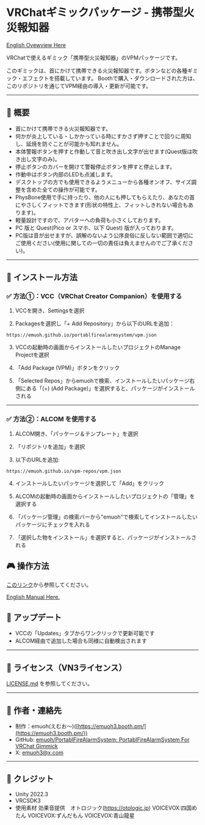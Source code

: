 
# VRChatギミックパッケージ - 携帯型火災報知器

[English Ovewview Here](https://github.com/emuoh/PortablFireAlarmSystem/blob/main/EN_README.md)


VRChatで使えるギミック「携帯型火災報知器」のVPMパッケージです。

このギミックは、首にかけて携帯できる火災報知器です。ボタンなどの各種ギミック・エフェクトを搭載しています。
Boothで購入・ダウンロードされた方は、このリポジトリを通じてVPM経由の導入・更新が可能です。

---

## 🔧 概要

- 首にかけて携帯できる火災報知器です。
- 何かが炎上している・しかかっている時にすかさず押すことで回りに周知し、延焼を防ぐことが可能かも知れません。
- 本体警報ボタンを押すと作動して音と吹き出し文字が出せます(Quest版は吹き出し文字のみ)。
- 停止ボタンのカバーを開けて警報停止ボタンを押すと停止します。
- 作動中はボタン内部のLEDも点滅します。
- デスクトップの方でも使用できるようメニューから各種オンオフ、サイズ調整を含めた全ての操作が可能です。
- PhysBone使用で手に持ったり、他の人にも押してもらえたり、あなたの首にやさしくフィットできます(形状の特性上、フィットしきれない場合もあります)。
- 軽量設計ですので、アバターへの負荷も小さくしております。
- PC 版と Quest(Pico or スマホ、以下 Quest) 版が入っております。
- PC版は音が出せますが、誤解のないよう公序良俗に反しない範囲で適切にご使用ください(使用に関しての一切の責任は負えませんのでご了承ください)。

---

## 🧩 インストール方法  

### ✅ 方法①：VCC（VRChat Creator Companion）を使用する  

1. VCCを開き、Settingsを選択

2. Packagesを選択し「+ Add Repository」から以下のURLを追加：  

```
https://emuoh.github.io/portablfirealarmsystem/vpm.json
```

3. VCCの起動時の画面からインストールしたいプロジェクトのManage Projectを選択

4. 「Add Package (VPM)」ボタンをクリック  

5. 「Selected Repos」からemuohで検索、インストールしたいパッケージ右側にある「(+) (Add Package)」を選択すると、パッケージがインストールされる


---

### ✅ 方法②：ALCOM を使用する  

1. ALCOM開き、「パッケージ＆テンプレート」を選択
   
2. 「リポジトリを追加」を選択
   
3. 以下のURLを追加:

```
https://emuoh.github.io/vpm-repos/vpm.json
```

4. インストールしたいパッケージを選択して「Add」をクリック 

5. ALCOMの起動時の画面からインストールしたいプロジェクトの「管理」を選択する

6. 「パッケージ管理」の検索バーから"emuoh"で検索してインストールしたいパッケージにチェックを入れる

7. 「選択した物をインストール」を選択すると、パッケージがインストールされる


## 🎮 操作方法
[このリンク](https://github.com/emuoh/PortablFireAlarmSystem/blob/main/Docs/Manual_PortableFireAlertSystem.md)から参照してください。


[English Manual Here.](https://github.com/emuoh/PortablFireAlarmSystem/blob/main/EN_Manual_PortableFireAlertSystem.md)


## 🔁 アップデート

- VCCの「Updates」タブからワンクリックで更新可能です
- ALCOM経由で追加した場合も同様に自動検出されます

---

## 📜 ライセンス（VN3ライセンス）

 [LICENSE.md](https://github.com/emuoh/vpm-repos/blob/main/LICENSE.md) を参照してください。

---

## 👤 作者・連絡先

- 制作：emuoh(えむお～)([https://emuoh3.booth.pm/](https://emuoh3.booth.pm/))
- GitHub: [emuoh/PortablFireAlarmSystem: PortablFireAlarmSystem For VRChat Gimmick](https://github.com/emuoh/PortablFireAlarmSystem)
- X: emuoh3@x.com

---

## 🧷 クレジット

- Unity 2022.3
- VRCSDK3
- 使用素材
 効果音提供　オトロジック(https://otologic.jp)
VOICEVOX:四国めたん
VOICEVOX:ずんだもん
VOICEVOX:青山龍星

